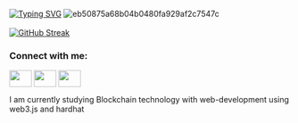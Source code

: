 
[![Typing SVG](https://readme-typing-svg.herokuapp.com?font=Fira+Code&size=40&duration=4500&pause=1000&color=FAFDFA&vCenter=true&width=600&height=100&lines=Hi+I'm+Eric+Yun;I+am+a+Software+Engineer;I+like+working+Full-Stack)](https://git.io/typing-svg)
![eb50875a68b04b0480fa929af2c7547c](https://user-images.githubusercontent.com/111465862/214511449-9e3ef5b5-a5f6-4ae4-ba2c-b78d1a13dee8.gif)
<br></br>
[![GitHub Streak](http://github-readme-streak-stats.herokuapp.com?user=ericsngyun&theme=react)](https://git.io/streak-stats)

<h3 align="left">Connect with me:</h3>
<p align="left">
<a href="https://www.twitter.com/ericsyun" target="blank"><img align="center" src="https://cdn.jsdelivr.net/npm/simple-icons@3.0.1/icons/twitter.svg" alt="" height="30" width="40" /></a>
<a href="https://www.linkedin.com/in/ericsungyun" target="blank"><img align="center" src="https://cdn.jsdelivr.net/npm/simple-icons@3.0.1/icons/linkedin.svg" alt="" height="30" width="40" /></a>
<a href="https://www.instagram.com/ericsyun" target="blank"><img align="center" src="https://cdn.jsdelivr.net/npm/simple-icons@3.0.1/icons/instagram.svg" alt="" height="30" width="40" /></a>
</p>

I am currently studying Blockchain technology with web-development using web3.js and hardhat
